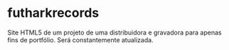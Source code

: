 # futharkrecords
Site HTML5 de um projeto de uma distribuidora e gravadora para apenas fins de portfólio. Será constantemente atualizada.
